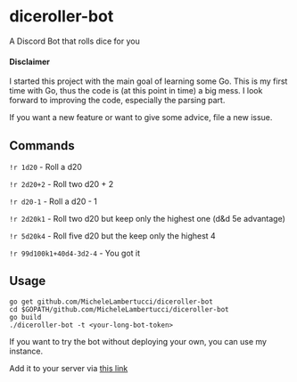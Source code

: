 # diceroller-bot
A Discord Bot that rolls dice for you

#### Disclaimer
I started this project with the main goal of learning some Go.
This is my first time with Go, thus the code is (at this point in time) a big mess.
I look forward to improving the code, especially the parsing part.

If you want a new feature or want to give some advice, file a new issue.

## Commands
`!r 1d20` - Roll a d20

`!r 2d20+2` - Roll two d20 + 2

`!r d20-1` - Roll a d20 - 1

`!r 2d20k1` - Roll two d20 but keep only the highest one (d&d 5e advantage)

`!r 5d20k4` - Roll five d20 but the keep only the highest 4

`!r 99d100k1+40d4-3d2-4` - You got it

## Usage
```
go get github.com/MicheleLambertucci/diceroller-bot
cd $GOPATH/github.com/MicheleLambertucci/diceroller-bot
go build
./diceroller-bot -t <your-long-bot-token>
```

If you want to try the bot without deploying your own, you can use my instance.

Add it to your server via [this link](https://discordapp.com/api/oauth2/authorize?client_id=573599563051434025&permissions=0&scope=bot)
